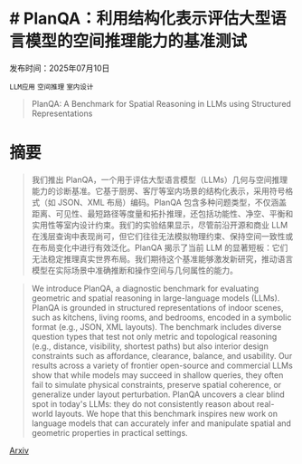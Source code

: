 # # PlanQA：利用结构化表示评估大型语言模型的空间推理能力的基准测试

发布时间：2025年07月10日

`LLM应用` `空间推理` `室内设计`

> PlanQA: A Benchmark for Spatial Reasoning in LLMs using Structured Representations

# 摘要

> 我们推出 PlanQA，一个用于评估大型语言模型（LLMs）几何与空间推理能力的诊断基准。它基于厨房、客厅等室内场景的结构化表示，采用符号格式（如 JSON、XML 布局）编码。PlanQA 包含多种问题类型，不仅涵盖距离、可见性、最短路径等度量和拓扑推理，还包括功能性、净空、平衡和实用性等室内设计约束。我们的实验结果显示，尽管前沿开源和商业 LLM 在浅层查询中表现尚可，但它们往往无法模拟物理约束、保持空间一致性或在布局变化中进行有效泛化。PlanQA 揭示了当前 LLM 的显著短板：它们无法稳定推理真实世界布局。我们期待这个基准能够激发新研究，推动语言模型在实际场景中准确推断和操作空间与几何属性的能力。

> We introduce PlanQA, a diagnostic benchmark for evaluating geometric and spatial reasoning in large-language models (LLMs). PlanQA is grounded in structured representations of indoor scenes, such as kitchens, living rooms, and bedrooms, encoded in a symbolic format (e.g., JSON, XML layouts). The benchmark includes diverse question types that test not only metric and topological reasoning (e.g., distance, visibility, shortest paths) but also interior design constraints such as affordance, clearance, balance, and usability. Our results across a variety of frontier open-source and commercial LLMs show that while models may succeed in shallow queries, they often fail to simulate physical constraints, preserve spatial coherence, or generalize under layout perturbation. PlanQA uncovers a clear blind spot in today's LLMs: they do not consistently reason about real-world layouts. We hope that this benchmark inspires new work on language models that can accurately infer and manipulate spatial and geometric properties in practical settings.

[Arxiv](https://arxiv.org/abs/2507.07644)